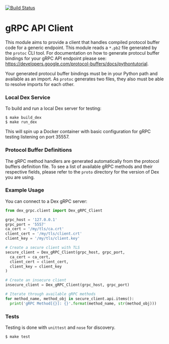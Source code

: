 [![Build Status](https://api.travis-ci.org/djtaylor/python-grpc-api-client.png)](https://api.travis-ci.org/djtaylor/python-grpc-api-client)

# gRPC API Client
This module aims to provide a client that handles compiled protocol buffer code for a generic endpoint. This module reads a `*.pb2` file generated by the `protoc` CLI tool. For documentation on how to generate protocul buffer bindings for your gRPC API endpoint please see: https://developers.google.com/protocol-buffers/docs/pythontutorial.

Your generated protocul buffer bindings must be in your Python path and available as an import. As `protoc` generates two files, they also must be able to resolve imports for each other.

### Local Dex Service
To build and run a local Dex server for testing:
```
$ make build_dex
$ make run_dex
```
This will spin up a Docker container with basic configuration for gRPC testing listening on port 35557.

### Protocol Buffer Definitions
The gRPC method handlers are generated automatically from the protocol buffers definition file. To see a list of available gRPC methods and their respective fields, please refer to the `proto` directory for the version of Dex you are using.

### Example Usage
You can connect to a Dex gRPC server:

```python
from dex_grpc.client import Dex_gRPC_Client

grpc_host = '127.0.0.1'
grpc_port = '5557'
ca_cert = '/my/tls/ca.crt'
client_cert = '/my/tls/client.crt'
client_key = '/my/tls/client.key'

# Create a secure client with TLS
secure_client = Dex_gRPC_Client(grpc_host, grpc_port,
  ca_cert = ca_cert,
  client_cert = client_cert,
  client_key = client_key
)

# Create an insecure client
insecure_client = Dex_gRPC_Client(grpc_host, grpc_port)

# Iterate through available gRPC methods
for method_name, method_obj in secure_client.api.items():
  print('gRPC Method[{}]: {}'.format(method_name, str(method_obj)))

```

### Tests
Testing is done with `unittest` and `nose` for discovery.
```
$ make test
```
